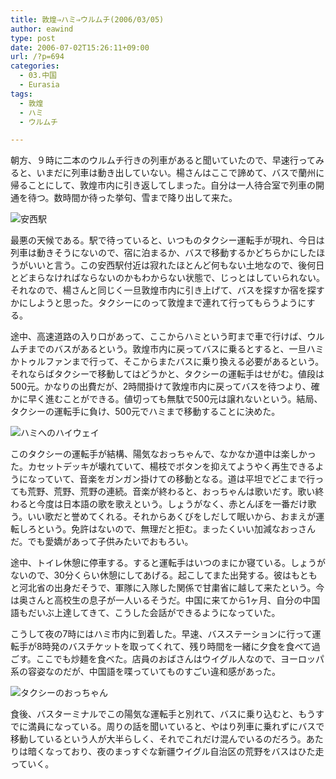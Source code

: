 ```yaml
---
title: 敦煌⇒ハミ⇒ウルムチ(2006/03/05)
author: eawind
type: post
date: 2006-07-02T15:26:11+09:00
url: /?p=694
categories:
  - 03.中国
  - Eurasia
tags:
  - 敦煌
  - ハミ
  - ウルムチ

---
```

朝方、９時に二本のウルムチ行きの列車があると聞いていたので、早速行ってみると、いまだに列車は動き出していない。楊さんはここで諦めて、バスで蘭州に帰ることにして、敦煌市内に引き返してしまった。自分は一人待合室で列車の開通を待つ。数時間か待った挙句、雪まで降り出して来た。

![安西駅](/img/wp/2006/07/200303040753181.jpg)

最悪の天候である。駅で待っていると、いつものタクシー運転手が現れ、今日は列車は動きそうにないので、宿に泊まるか、バスで移動するかどちらかにしたほうがいいと言う。この安西駅付近は寂れたほとんど何もない土地なので、後何日とどまらなければならないのかもわからない状態で、じっとはしていられない。それなので、楊さんと同じく一旦敦煌市内に引き上げて、バスを探すか宿を探すかにしようと思った。タクシーにのって敦煌まで連れて行ってもらうようにする。

途中、高速道路の入り口があって、ここからハミという町まで車で行けば、ウルムチまでのバスがあるという。敦煌市内に戻ってバスに乗るとすると、一旦ハミかトゥルファンまで行って、そこからまたバスに乗り換える必要があるという。それならばタクシーで移動してはどうかと、タクシーの運転手はせがむ。値段は500元。かなりの出費だが、2時間掛けて敦煌市内に戻ってバスを待つより、確かに早く進むことができる。値切っても無駄で500元は譲れないという。結局、タクシーの運転手に負け、500元でハミまで移動することに決めた。

![ハミへのハイウェイ](/img/wp/2006/07/200303041002381.jpg)

このタクシーの運転手が結構、陽気なおっちゃんで、なかなか道中は楽しかった。カセットデッキが壊れていて、楊枝でボタンを抑えてようやく再生できるようになっていて、音楽をガンガン掛けての移動となる。道は平坦でどこまで行っても荒野、荒野、荒野の連続。音楽が終わると、おっちゃんは歌いだす。歌い終わると今度は日本語の歌を歌えという。しょうがなく、赤とんぼを一番だけ歌う。いい歌だと誉めてくれる。それからあくびをしだして眠いから、おまえが運転しろという。免許はないので、無理だと拒む。まったくいい加減なおっさんだ。でも愛嬌があって子供みたいでおもろい。

途中、トイレ休憩に停車する。すると運転手はいつのまにか寝ている。しょうがないので、30分くらい休憩にしてあげる。起こしてまた出発する。彼はもともと河北省の出身だそうで、軍隊に入隊した関係で甘粛省に越して来たという。今は奥さんと高校生の息子が一人いるそうだ。中国に来てから1ヶ月、自分の中国語もだいぶ上達してきて、こうした会話ができるようになっていた。

こうして夜の7時にはハミ市内に到着した。早速、バスステーションに行って運転手が8時発のバスチケットを取ってくれて、残り時間を一緒に夕食を食べて過ごす。ここでも炒麺を食べた。店員のおばさんはウイグル人なので、ヨーロッパ系の容姿なのだが、中国語を喋っていてものすごい違和感があった。

![タクシーのおっちゃん](/img/wp/2006/07/200303041351061.jpg)

食後、バスターミナルでこの陽気な運転手と別れて、バスに乗り込むと、もうすでに満員になっている。周りの話を聞いていると、やはり列車に乗れずにバスで移動しているという人が大半らしく、それでこれだけ混んでいるのだろう。あたりは暗くなっており、夜のまっすぐな新疆ウイグル自治区の荒野をバスはひた走っていく。
